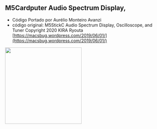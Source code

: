 ## M5Cardputer Audio Spectrum Display,


- Código Portado por Aurélio Monteiro Avanzi
- código original: M5StickC Audio Spectrum Display, Oscilloscope, and Tuner Copyright 2020 KIRA Ryouta
[https://macsbug.wordpress.com/2019/06/01/](https://macsbug.wordpress.com/2019/06/01/)

<img src="https://github.com/cyberwisk/M5Card_Wifi_KeyBoard_Setup/assets/3136312/157136c2-c71c-4061-b79a-621c4a0990a5" width="250">

